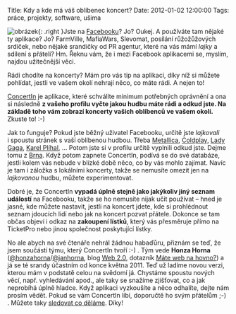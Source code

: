 Title: Kdy a kde má váš oblíbenec koncert?
Date: 2012-01-02 12:00:00
Tags: práce, projekty, software, ušima

![obrázek]({static}/images/160.jpg){: .right }Jste na [Facebooku](http://www.facebook.com/)? Jo? Oukej. A používáte tam nějaké ty aplikace? Jo? FarmVille, MafiaWars, Slevomat, posílání růžožůžových srdíček, nebo nějaké srandičky od PR agentur, které na vás mámí *lajky* a sdílení s přáteli? Hm. Řeknu vám, že i mezi Facebook aplikacemi se, myslím, najdou užitečnější věci.

Rádi chodíte na koncerty? Mám pro vás tip na aplikaci, díky níž si můžete pohlídat, jestli ve vašem okolí nehrají něco, co máte rádi. A nejen to!

[ConcertIn](http://www.concertin.com/) je aplikace, které schválíte minimum potřebných oprávnění a ona si následně **z vašeho profilu vyčte jakou hudbu máte rádi a odkud jste. Na základě toho vám zobrazí koncerty vašich oblíbenců ve vašem okolí.** Zkuste to! :-)

Jak to funguje? Pokud jste běžný uživatel Facebooku, určitě jste *lajkovali* i spoustu stránek s vaší oblíbenou hudbou. Třeba [Metallica](https://www.facebook.com/Metallica), [Coldplay](https://www.facebook.com/coldplay), [Lady Gaga](https://www.facebook.com/ladygaga), [Karel Plíhal](https://www.facebook.com/pages/Karel-Plíhal/104119192956467), … Potom jste si v profilu určitě vyplnili odkud jste. Dejme tomu z [Brna](https://www.facebook.com/pages/Brno-Czech-Republic/107645375935528). Když potom zapnete ConcertIn, podívá se do své databáze, jestli kolem vás nebude v blízké době něco, co by vás mohlo zajímat. Navíc je tam i záložka s lokálními koncerty, takže se nemusíte omezit jen na *lajkovanou* hudbu, můžete experimentovat.

Dobré je, že ConcertIn **vypadá úplně stejně jako jakýkoliv jiný seznam událostí** na Facebooku, takže se ho nemusíte nijak učit používat – hned je jasné, kde můžete nastavit, jestli na koncert jdete, kde si prohlédnout seznam jdoucích lidí nebo jak na koncert pozvat přátele. Dokonce se tam občas objeví i odkaz na **zakoupení lístků**, který vás přesměruje přímo na TicketPro nebo jinou společnost poskytující lístky.

No ale abych na své čtenáře nehrál žádnou habaďůru, přiznám se teď, že jsem součástí týmu, který ConcertIn tvoří :-) . Tým vede **Honza Horna** ([@honzahorna](https://twitter.com/honzahorna)/[@jan­horna](https://twitter.com/janhorna), blog [Web 2.0](http://web2-0.cz/), dotazník [Máte web na hovno?](http://webnahovno.cz)) a já se té srandy účastním od konce května 2011. Teď už ladíme novou verzi, kterou mám v podstatě celou na svědomí já. Chystáme spoustu nových věcí, např. vyhledávání apod., ale taky se snažíme zjišťovat, co a jak neprobíhá úplně hladce. Když aplikaci vyzkoušíte a něco odhalíte, dejte nám prosím vědět. Pokud se vám ConcertIn líbí, doporučtě ho svým přátelům ;-) . Můžete taky [sledovat co děláme](https://twitter.com/concertin). Díky!
